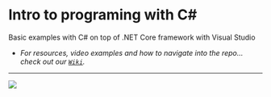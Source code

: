 # Intro to programing with C#
Basic examples with C# on top of .NET Core framework with Visual Studio
- _For resources, video examples and how to navigate into the repo... check out our [`Wiki`](https://github.com/BaiGanio/IntroCSharp/wiki)._
***

<a href="https://github.com/BaiGanio/IntroCSharp/Images">
    <img src="https://raw.githubusercontent.com/BaiGanio/IntroCSharp/master/Images/intro-c-sharp.jpg" />
</a>

